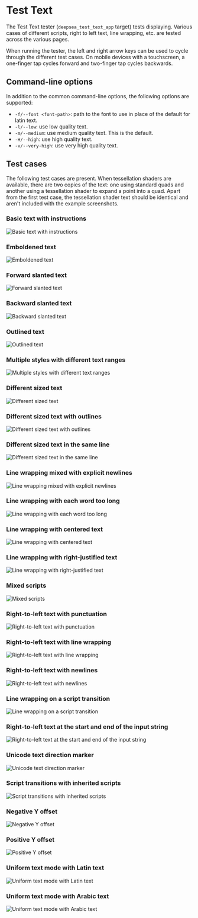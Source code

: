 # Test Text

The Test Text tester (`deepsea_test_text_app` target) tests displaying. Various cases of different scripts, right to left text, line wrapping, etc. are tested across the various pages.

When running the tester, the left and right arrow keys can be used to cycle through the different test cases. On mobile devices with a touchscreen, a one-finger tap cycles forward and two-finger tap cycles backwards.

## Command-line options

In addition to the common command-line options, the following options are supported:

* `-f/--font <font-path>`: path to the font to use in place of the default for latin text.
* `-l/--low`: use low quality text.
* `-m/--medium`: use medium quality text. This is the default.
* `-H/--high`: use high quality text.
* `-v/--very-high`: use very high quality text.

## Test cases

The following test cases are present. When tessellation shaders are available, there are two copies of the text: one using standard quads and another using a tessellation shader to expand a point into a quad. Apart from the first test case, the tessellation shader text should be identical and aren't included with the example screenshots.

### Basic text with instructions

![Basic text with instructions](doc-images/Instructions.png)

### Emboldened text

![Emboldened text](doc-images/Emboldened.png)

### Forward slanted text

![Forward slanted text](doc-images/SlantedForward.png)

### Backward slanted text

![Backward slanted text](doc-images/SlantedBackward.png)

### Outlined text

![Outlined text](doc-images/Outlined.png)

### Multiple styles with different text ranges

![Multiple styles with different text ranges](doc-images/MultipleStyles.png)

### Different sized text

![Different sized text](doc-images/DifferentSizes.png)

### Different sized text with outlines

![Different sized text with outlines](doc-images/DifferentSizesOutlined.png)

### Different sized text in the same line

![Different sized text in the same line](doc-images/DifferentSizesInLine.png)

### Line wrapping mixed with explicit newlines

![Line wrapping mixed with explicit newlines](doc-images/LineWrapping.png)

### Line wrapping with each word too long

![Line wrapping with each word too long](doc-images/LineWrappingTooLong.png)

### Line wrapping with centered text

![Line wrapping with centered text](doc-images/LineWrappingCentered.png)

### Line wrapping with right-justified text

![Line wrapping with right-justified text](doc-images/LineWrappingRight.png)

### Mixed scripts

![Mixed scripts](doc-images/MixedScripts.png)

### Right-to-left text with punctuation

![Right-to-left text with punctuation](doc-images/RightToLeftPunctuation.png)

### Right-to-left text with line wrapping

![Right-to-left text with line wrapping](doc-images/RightToLeftWrapping.png)

### Right-to-left text with newlines

![Right-to-left text with newlines](doc-images/RightToLeftNewlines.png)

### Line wrapping on a script transition

![Line wrapping on a script transition](doc-images/WrappingScriptTransition.png)

### Right-to-left text at the start and end of the input string

![Right-to-left text at the start and end of the input string](doc-images/RightToLeftOrdering.png)

### Unicode text direction marker

![Unicode text direction marker](doc-images/UnicodeDirectionMarker.png)

### Script transitions with inherited scripts

![Script transitions with inherited scripts](doc-images/InheritedScriptTransitions.png)

### Negative Y offset

![Negative Y offset](doc-images/NegativeYOffset.png)

### Positive Y offset

![Positive Y offset](doc-images/PositiveYOffset.png)

### Uniform text mode with Latin text

![Uniform text mode with Latin text](doc-images/UniformTextLatin.png)

### Uniform text mode with Arabic text

![Uniform text mode with Arabic text](doc-images/UniformTextArabic.png)
